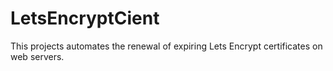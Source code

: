 # LetsEncryptCient
This projects automates the renewal of expiring Lets Encrypt certificates on web servers.
